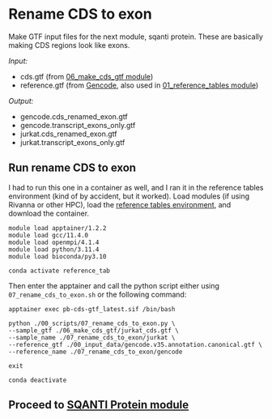 # Rename CDS to exon
Make GTF input files for the next module, sqanti protein. These are basically making CDS regions look like exons. <br />

_Input:_ <br />
- cds.gtf (from [06_make_cds_gtf module](https://github.com/efwatts/LRP_Troubleshooting/blob/main/06_make_cds_gtf/README.md))
- reference.gtf (from [Gencode](https://www.gencodegenes.org/), also used in [01_reference_tables module](https://github.com/efwatts/LRP_Troubleshooting/tree/main/01_reference_tables))

_Output:_
- gencode.cds_renamed_exon.gtf
- gencode.transcript_exons_only.gtf
- jurkat.cds_renamed_exon.gtf
- jurkat.transcript_exons_only.gtf

## Run rename CDS to exon
I had to run this one in a container as well, and I ran it in the reference tables environment (kind of by accident, but it worked). Load modules (if using Rivanna or other HPC), load the [reference tables environment](https://github.com/efwatts/LRP_Troubleshooting/blob/main/01_reference_tables/reference_tables.yml), and download the container. <br />
```
module load apptainer/1.2.2
module load gcc/11.4.0  
module load openmpi/4.1.4
module load python/3.11.4
module load bioconda/py3.10

conda activate reference_tab
```
Then enter the apptainer and call the python script either using `07_rename_cds_to_exon.sh` or the following command: <br />
```
apptainer exec pb-cds-gtf_latest.sif /bin/bash

python ./00_scripts/07_rename_cds_to_exon.py \
--sample_gtf ./06_make_cds_gtf/jurkat_cds.gtf \
--sample_name ./07_rename_cds_to_exon/jurkat \
--reference_gtf ./00_input_data/gencode.v35.annotation.canonical.gtf \
--reference_name ./07_rename_cds_to_exon/gencode 

exit

conda deactivate 
```

## Proceed to [SQANTI Protein module](https://github.com/efwatts/LRP_Troubleshooting/tree/main/08_sqanti_protein)
